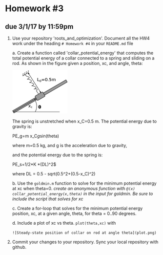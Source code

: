 # Homework #3
## due 3/1/17 by 11:59pm


1. Use your repository 'roots_and_optimization'. Document all the HW4 work under the
heading `# Homework #4` in your `README.md` file

    a. Create a function called 'collar_potential_energy' that computes the total
    potential energy of a collar connected to a spring and sliding on a rod. As shown in
    the figure given a position, xc, and angle, theta:

    ![Collar-mass on an inclined rod](collar_mass.png)

    The spring is unstretched when x_C=0.5 m. The potential energy due to gravity is:

    PE_g=m x_C*g*sin(theta)

    where m=0.5 kg, and g is the acceleration due to gravity, 

    and the potential energy due to the spring is:

    PE_s=1/2*K *(DL)^2$

    where DL = 0.5 - sqrt(0.5^2+(0.5-x_C)^2)

    b. Use the `goldmin.m` function to solve for the minimum potential energy at xc when
    theta=0. *create an anonymous function with `@(x) collar_potential_energy(x,theta)` in
    the input for goldmin. Be sure to include the script that solves for xc*

    c. Create a for-loop that solves for the minimum potential energy position, xc, at a
    given angle, theta, for theta = 0..90 degrees. 

    d. Include a plot of xc vs theta. `plot(theta,xc)` with

    `![Steady-state position of collar on rod at angle theta](plot.png)`
    
3. Commit your changes to your repository. Sync your local repository with github.
